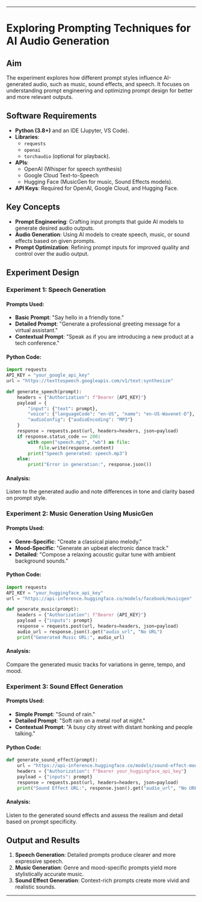 

---

# Exploring Prompting Techniques for AI Audio Generation

## Aim
The experiment explores how different prompt styles influence AI-generated audio, such as music, sound effects, and speech. It focuses on understanding prompt engineering and optimizing prompt design for better and more relevant outputs.

## Software Requirements
- **Python (3.8+)** and an IDE (Jupyter, VS Code).
- **Libraries**: 
  - `requests`
  - `openai`
  - `torchaudio` (optional for playback).
- **APIs**: 
  - OpenAI (Whisper for speech synthesis)
  - Google Cloud Text-to-Speech
  - Hugging Face (MusicGen for music, Sound Effects models).
- **API Keys**: Required for OpenAI, Google Cloud, and Hugging Face.

## Key Concepts
- **Prompt Engineering**: Crafting input prompts that guide AI models to generate desired audio outputs.
- **Audio Generation**: Using AI models to create speech, music, or sound effects based on given prompts.
- **Prompt Optimization**: Refining prompt inputs for improved quality and control over the audio output.

## Experiment Design

### Experiment 1: Speech Generation
#### Prompts Used:
- **Basic Prompt**: "Say hello in a friendly tone."
- **Detailed Prompt**: "Generate a professional greeting message for a virtual assistant."
- **Contextual Prompt**: "Speak as if you are introducing a new product at a tech conference."

#### Python Code:
```python
import requests
API_KEY = "your_google_api_key"
url = "https://texttospeech.googleapis.com/v1/text:synthesize"

def generate_speech(prompt):
    headers = {"Authorization": f"Bearer {API_KEY}"}
    payload = {
        "input": {"text": prompt},
        "voice": {"languageCode": "en-US", "name": "en-US-Wavenet-D"},
        "audioConfig": {"audioEncoding": "MP3"}
    }
    response = requests.post(url, headers=headers, json=payload)
    if response.status_code == 200:
        with open("speech.mp3", "wb") as file:
            file.write(response.content)
        print("Speech generated: speech.mp3")
    else:
        print("Error in generation:", response.json())
```

#### Analysis:
Listen to the generated audio and note differences in tone and clarity based on prompt style.

### Experiment 2: Music Generation Using MusicGen
#### Prompts Used:
- **Genre-Specific**: "Create a classical piano melody."
- **Mood-Specific**: "Generate an upbeat electronic dance track."
- **Detailed**: "Compose a relaxing acoustic guitar tune with ambient background sounds."

#### Python Code:
```python
import requests
API_KEY = "your_huggingface_api_key"
url = "https://api-inference.huggingface.co/models/facebook/musicgen"

def generate_music(prompt):
    headers = {"Authorization": f"Bearer {API_KEY}"}
    payload = {"inputs": prompt}
    response = requests.post(url, headers=headers, json=payload)
    audio_url = response.json().get("audio_url", "No URL")
    print("Generated Music URL:", audio_url)
```

#### Analysis:
Compare the generated music tracks for variations in genre, tempo, and mood.

### Experiment 3: Sound Effect Generation
#### Prompts Used:
- **Simple Prompt**: "Sound of rain."
- **Detailed Prompt**: "Soft rain on a metal roof at night."
- **Contextual Prompt**: "A busy city street with distant honking and people talking."

#### Python Code:
```python
def generate_sound_effect(prompt):
    url = "https://api-inference.huggingface.co/models/sound-effect-model"
    headers = {"Authorization": f"Bearer your_huggingface_api_key"}
    payload = {"inputs": prompt}
    response = requests.post(url, headers=headers, json=payload)
    print("Sound Effect URL:", response.json().get("audio_url", "No URL"))
```

#### Analysis:
Listen to the generated sound effects and assess the realism and detail based on prompt specificity.

## Output and Results

1. **Speech Generation**: Detailed prompts produce clearer and more expressive speech.
2. **Music Generation**: Genre and mood-specific prompts yield more stylistically accurate music.
3. **Sound Effect Generation**: Context-rich prompts create more vivid and realistic sounds.

---


